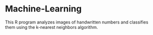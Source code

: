 # Machine-Learning
This R program analyzes images of handwritten numbers and classifies them using the k-nearest neighbors algorithm.

